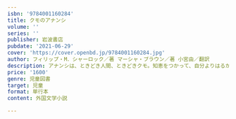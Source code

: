 ```yaml
---
isbn: '9784001160284'
title: クモのアナンシ
volume: ''
series: ''
publisher: 岩波書店
pubdate: '2021-06-29'
cover: 'https://cover.openbd.jp/9784001160284.jpg'
author: フィリップ・M．シャーロック／著 マーシャ・ブラウン／著 小宮由／翻訳
description: アナンシは、ときどき人間、ときどきクモ。知恵をつかって、自分よりはるかに強い動物を手玉にとります。
price: '1600'
genre: 児童図書
target: 児童
format: 単行本
content: 外国文学小説

---
```

